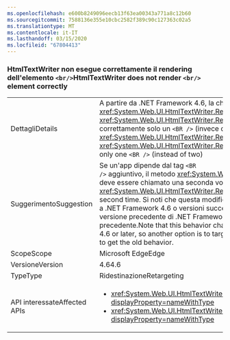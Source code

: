 ```yaml
---
ms.openlocfilehash: e600b8249096eecb13f63ea00343a771a8c12b60
ms.sourcegitcommit: 7588136e355e10cbc2582f389c90c127363c02a5
ms.translationtype: MT
ms.contentlocale: it-IT
ms.lasthandoff: 03/15/2020
ms.locfileid: "67804413"
---
```

### <a name="htmltextwriter-does-not-render-br-element-correctly"></a><span data-ttu-id="0d627-101">HtmlTextWriter non esegue correttamente il rendering dell'elemento `<br/>`</span><span class="sxs-lookup"><span data-stu-id="0d627-101">HtmlTextWriter does not render `<br/>` element correctly</span></span>

|   |   |
|---|---|
|<span data-ttu-id="0d627-102">Dettagli</span><span class="sxs-lookup"><span data-stu-id="0d627-102">Details</span></span>|<span data-ttu-id="0d627-103">A partire da .NET Framework 4.6, la chiamata di <xref:System.Web.UI.HtmlTextWriter.RenderBeginTag(System.String)> e <xref:System.Web.UI.HtmlTextWriter.RenderEndTag> con un elemento <code>&lt;BR /&gt;</code> inserirà correttamente solo un <code>&lt;BR /&gt;</code> (invece di due)</span><span class="sxs-lookup"><span data-stu-id="0d627-103">Beginning in the .NET Framework 4.6, calling <xref:System.Web.UI.HtmlTextWriter.RenderBeginTag(System.String)> and <xref:System.Web.UI.HtmlTextWriter.RenderEndTag> with a <code>&lt;BR /&gt;</code> element will correctly insert only one <code>&lt;BR /&gt;</code> (instead of two)</span></span>|
|<span data-ttu-id="0d627-104">Suggerimento</span><span class="sxs-lookup"><span data-stu-id="0d627-104">Suggestion</span></span>|<span data-ttu-id="0d627-105">Se un'app dipende dal tag <code>&lt;BR /&gt;</code> aggiuntivo, il metodo <xref:System.Web.UI.HtmlTextWriter.RenderBeginTag(System.String)> deve essere chiamato una seconda volta.</span><span class="sxs-lookup"><span data-stu-id="0d627-105">If an app depended on the extra <code>&lt;BR /&gt;</code> tag, <xref:System.Web.UI.HtmlTextWriter.RenderBeginTag(System.String)> should be called a second time.</span></span> <span data-ttu-id="0d627-106">Si noti che questa modifica di comportamento influisce solo sulle app destinate a .NET Framework 4.6 o versioni successive, quindi è possibile in alternativa selezionare una versione precedente di .NET Framework come destinazione per ottenere il comportamento precedente.</span><span class="sxs-lookup"><span data-stu-id="0d627-106">Note that this behavior change only affects apps that target the .NET Framework 4.6 or later, so another option is to target a previous version of the .NET Framework in order to get the old behavior.</span></span>|
|<span data-ttu-id="0d627-107">Scope</span><span class="sxs-lookup"><span data-stu-id="0d627-107">Scope</span></span>|<span data-ttu-id="0d627-108">Microsoft Edge</span><span class="sxs-lookup"><span data-stu-id="0d627-108">Edge</span></span>|
|<span data-ttu-id="0d627-109">Versione</span><span class="sxs-lookup"><span data-stu-id="0d627-109">Version</span></span>|<span data-ttu-id="0d627-110">4.6</span><span class="sxs-lookup"><span data-stu-id="0d627-110">4.6</span></span>|
|<span data-ttu-id="0d627-111">Type</span><span class="sxs-lookup"><span data-stu-id="0d627-111">Type</span></span>|<span data-ttu-id="0d627-112">Ridestinazione</span><span class="sxs-lookup"><span data-stu-id="0d627-112">Retargeting</span></span>|
|<span data-ttu-id="0d627-113">API interessate</span><span class="sxs-lookup"><span data-stu-id="0d627-113">Affected APIs</span></span>|<ul><li><xref:System.Web.UI.HtmlTextWriter.RenderBeginTag(System.String)?displayProperty=nameWithType></li><li><xref:System.Web.UI.HtmlTextWriter.RenderBeginTag(System.Web.UI.HtmlTextWriterTag)?displayProperty=nameWithType></li></ul>|
